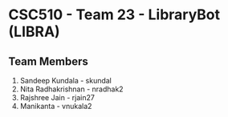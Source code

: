 # CSC510 - Team 23 - LibraryBot (LIBRA)
## Team Members
1. Sandeep Kundala - skundal 
2. Nita Radhakrishnan - nradhak2 
3. Rajshree Jain - rjain27 
4. Manikanta - vnukala2
